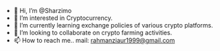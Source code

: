 - 👋 Hi, I’m @Sharzimo
- 👀 I’m interested in Cryptocurrency. 
- 🌱 I’m currently learning exchange policies of various crypto platforms.
- 💞️ I’m looking to collaborate on crypto farming activities.
- 📫 How to reach me.. mail: rahmanziaur1999@gmail.com

<!---
Sharzimo/Sharzimo is a ✨ special ✨ repository because its `README.md` (this file) appears on your GitHub profile.
You can click the Preview link to take a look at your changes.
--->
